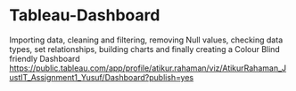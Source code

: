# Tableau-Dashboard
Importing data, cleaning and filtering, removing Null values, checking data types, set relationships, building charts and finally creating a Colour Blind friendly Dashboard
https://public.tableau.com/app/profile/atikur.rahaman/viz/AtikurRahaman_JustIT_Assignment1_Yusuf/Dashboard?publish=yes
